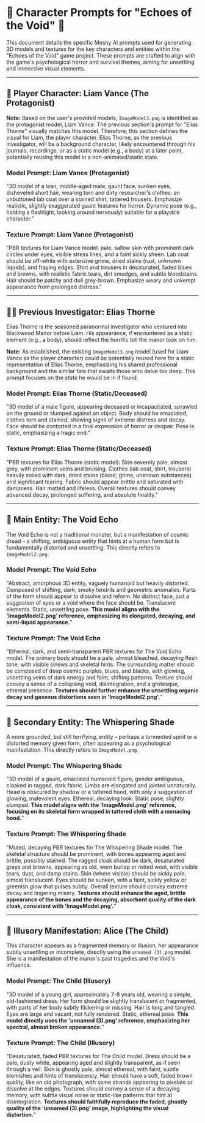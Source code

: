 # 🤖 Character Prompts for "Echoes of the Void" 🎨

This document details the specific Meshy AI prompts used for generating 3D models and textures for the key characters and entities within the "Echoes of the Void" game project. These prompts are crafted to align with the game's psychological horror and survival themes, aiming for unsettling and immersive visual elements.

---

## 🧍 Player Character: Liam Vance (The Protagonist)

**Note:** Based on the user's provided models, `ImageModel3.png` is identified as the protagonist model, Liam Vance. The previous section's prompt for "Elias Thorne" visually matches this model. Therefore, this section defines the visual for Liam, the player character. Elias Thorne, as the previous investigator, will be a background character, likely encountered through his journals, recordings, or as a static model (e.g., a body) at a later point, potentially reusing this model in a non-animated/static state.

### Model Prompt: Liam Vance (Protagonist)
"3D model of a lean, middle-aged male, gaunt face, sunken eyes, disheveled short hair, wearing torn and dirty researcher's clothes: an unbuttoned lab coat over a stained shirt, tattered trousers. Emphasize realistic, slightly exaggerated gaunt features for horror. Dynamic pose (e.g., holding a flashlight, looking around nervously) suitable for a playable character."

### Texture Prompt: Liam Vance (Protagonist)
"PBR textures for Liam Vance model: pale, sallow skin with prominent dark circles under eyes, visible stress lines, and a faint sickly sheen. Lab coat should be off-white with extensive grime, dried stains (rust, unknown liquids), and fraying edges. Shirt and trousers in desaturated, faded blues and browns, with realistic fabric tears, dirt smudges, and subtle bloodstains. Hair should be patchy and dull grey-brown. Emphasize weary and unkempt appearance from prolonged distress."

---

## 👨‍🔬 Previous Investigator: Elias Thorne

Elias Thorne is the seasoned paranormal investigator who ventured into Blackwood Manor before Liam. His appearance, if encountered as a static element (e.g., a body), should reflect the horrific toll the manor took on him.

**Note:** As established, the existing `ImageModel3.png` model (used for Liam Vance as the player character) could be potentially reused here for a static representation of Elias Thorne, emphasizing his shared professional background and the similar fate that awaits those who delve too deep. This prompt focuses on the *state* he would be in if found.

### Model Prompt: Elias Thorne (Static/Deceased)
"3D model of a male figure, appearing deceased or incapacitated, sprawled on the ground or slumped against an object. Body should be emaciated, clothes torn and stained, showing signs of extreme distress and decay. Face should be contorted in a final expression of horror or despair. Pose is static, emphasizing a tragic end."

### Texture Prompt: Elias Thorne (Static/Deceased)
"PBR textures for Elias Thorne (static model): Skin severely pale, almost grey, with prominent veins and bruising. Clothes (lab coat, shirt, trousers) heavily soiled with dark, dried stains (blood, grime, unknown substances) and significant tearing. Fabric should appear brittle and saturated with dampness. Hair matted and lifeless. Overall textures should convey advanced decay, prolonged suffering, and absolute finality."

---

## 👻 Main Entity: The Void Echo

The Void Echo is not a traditional monster, but a manifestation of cosmic dread – a shifting, ambiguous entity that hints at a human form but is fundamentally distorted and unsettling. This directly refers to `ImageModel2.png`.

### Model Prompt: The Void Echo
"Abstract, amorphous 3D entity, vaguely humanoid but heavily distorted. Composed of shifting, dark, smoky tendrils and geometric anomalies. Parts of the form should appear to dissolve and reform. No distinct face, just a suggestion of eyes or a void where the face should be. Translucent elements. Static, unsettling pose. **This model aligns with the 'ImageModel2.png' reference, emphasizing its elongated, decaying, and semi-liquid appearance.**"

### Texture Prompt: The Void Echo
"Ethereal, dark, and semi-transparent PBR textures for The Void Echo model. The primary body should be a pale, almost bleached, decaying flesh tone, with visible sinews and skeletal hints. The surrounding matter should be composed of deep cosmic purples, blues, and blacks, with glowing, unsettling veins of dark energy and faint, shifting patterns. Texture should convey a sense of a collapsing void, disintegration, and a grotesque, ethereal presence. **Textures should further enhance the unsettling organic decay and gaseous distortions seen in 'ImageModel2.png'.**"

---

## 🧟 Secondary Entity: The Whispering Shade

A more grounded, but still terrifying, entity – perhaps a tormented spirit or a distorted memory given form, often appearing as a psychological manifestation. This directly refers to `ImageModel.png`.

### Model Prompt: The Whispering Shade
"3D model of a gaunt, emaciated humanoid figure, gender ambiguous, cloaked in ragged, dark fabric. Limbs are elongated and jointed unnaturally. Head is obscured by shadow or a tattered hood, with only a suggestion of glowing, malevolent eyes. Ethereal, decaying look. Static pose, slightly slumped. **This model aligns with the 'ImageModel.png' reference, focusing on its skeletal form wrapped in tattered cloth with a menacing hood.**"

### Texture Prompt: The Whispering Shade
"Muted, decaying PBR textures for The Whispering Shade model. The skeletal structure should be prominent, with bones appearing aged and brittle, possibly stained. The ragged cloak should be dark, desaturated greys and browns, appearing as old, worn burlap or rotted wool, with visible tears, dust, and damp stains. Skin (where visible) should be sickly pale, almost translucent. Eyes should be sunken, with a faint, sickly yellow or greenish glow that pulses subtly. Overall texture should convey extreme decay and lingering misery. **Textures should enhance the aged, brittle appearance of the bones and the decaying, absorbent quality of the dark cloak, consistent with 'ImageModel.png'.**"

---

## 👧 Illusory Manifestation: Alice (The Child)

This character appears as a fragmented memory or illusion, her appearance subtly unsettling or incomplete, directly using the `unnamed (3).png` model. She is a manifestation of the manor's past tragedies and the Void's influence.

### Model Prompt: The Child (Illusory)
"3D model of a young girl, approximately 7-8 years old, wearing a simple, old-fashioned dress. Her form should be slightly translucent or fragmented, with parts of her body subtly flickering or missing. Hair is long and tangled. Eyes are large and vacant, not fully rendered. Static, ethereal pose. **This model directly uses the 'unnamed (3).png' reference, emphasizing her spectral, almost broken appearance.**"

### Texture Prompt: The Child (Illusory)
"Desaturated, faded PBR textures for The Child model. Dress should be a pale, dusty white, appearing aged and slightly transparent, as if seen through a veil. Skin is ghostly pale, almost ethereal, with faint, subtle blemishes and hints of translucency. Hair should have a soft, faded brown quality, like an old photograph, with some strands appearing to pixelate or dissolve at the edges. Textures should convey a sense of a decaying memory, with subtle visual noise or static-like patterns that hint at disintegration. **Textures should faithfully reproduce the faded, ghostly quality of the 'unnamed (3).png' image, highlighting the visual distortion.**"
